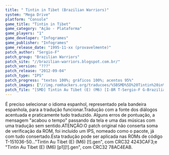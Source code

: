 ```yaml
---
title: " Tintin in Tibet (Brazilian Warriors)"
system: "Mega Drive"
platform: "Console"
game_title: "Tintin in Tibet"
game_category: "Ação - Plataforma"
game_players: "1"
game_developer: "Infogrames"
game_publisher: "Infogrames"
game_release_date: "1995-11-xx (provavelmente)"
patch_author: "Sergio-F"
patch_group: "Brazilian Warriors"
patch_site: "//brazilian-warriors.blogspot.com.br/"
patch_version: "???"
patch_release: "2012-09-04"
patch_type: "IPS"
patch_progress: "textos 100%; gráficos 100%; acentos 95%"
patch_images: ["//img.romhackers.org/traducoes/%5BSMD%5D%20Tintin%20in%20Tibet%20-%20Brazilian%20Warriors%20-%201.png","//img.romhackers.org/traducoes/%5BSMD%5D%20Tintin%20in%20Tibet%20-%20Brazilian%20Warriors%20-%202.png","//img.romhackers.org/traducoes/%5BSMD%5D%20Tintin%20in%20Tibet%20-%20Brazilian%20Warriors%20-%203.png"]
patch_file: "[SMD] Tintin Au Tibet (E) (M6) [I-BR T-Sergio-F G-Brazilian Warriors A-2012].rar"
---
```

É preciso selecionar o idioma espanhol, representado pela bandeira espanhola, para a tradução funcionar.Tradução com a fonte dos diálogos acentuada e praticamente tudo traduzido. Alguns erros de pontuação, a mensagem "acabou o tempo" passando da tela e uma das músicas com uma tradução sem sentido.ATENÇÃO:O patch original não conserta soma de verificação da ROM, foi incluído um IPS, nomeado como o pacote, já com tudo consertado.Esta tradução pode ser aplicada nas ROMs de código T-151036-50..."Tintin Au Tibet (E) (M6) [!].gen", com CRC32 4243CAF3;e "Tintin Au Tibet (E) (M6) [p1][!].gen", com CRC32 78AC4EAB.